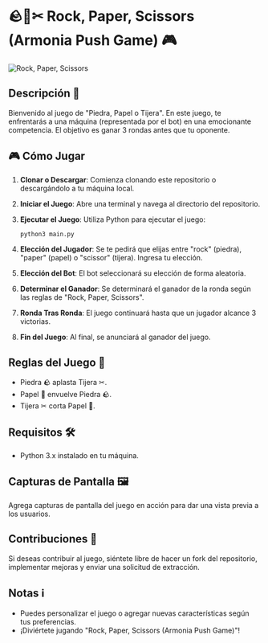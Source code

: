 # 🪨📄✂ Rock, Paper, Scissors (Armonia Push Game) 🎮

![Rock, Paper, Scissors](https://miro.medium.com/v2/resize:fit:800/1*8du96SQUQ0NlWmWvVu20Zw.png)

## Descripción 📝
Bienvenido al juego de "Piedra, Papel o Tijera". En este juego, te enfrentarás a una máquina (representada por el bot) en una emocionante competencia. El objetivo es ganar 3 rondas antes que tu oponente.

## 🎮 Cómo Jugar
1. **Clonar o Descargar**: Comienza clonando este repositorio o descargándolo a tu máquina local.

2. **Iniciar el Juego**: Abre una terminal y navega al directorio del repositorio.

3. **Ejecutar el Juego**: Utiliza Python para ejecutar el juego:
    ```bash
    python3 main.py
    ```

4. **Elección del Jugador**: Se te pedirá que elijas entre "rock" (piedra), "paper" (papel) o "scissor" (tijera). Ingresa tu elección.

5. **Elección del Bot**: El bot seleccionará su elección de forma aleatoria.

6. **Determinar el Ganador**: Se determinará el ganador de la ronda según las reglas de "Rock, Paper, Scissors".

7. **Ronda Tras Ronda**: El juego continuará hasta que un jugador alcance 3 victorias.

8. **Fin del Juego**: Al final, se anunciará al ganador del juego.

## Reglas del Juego 📜
- Piedra 🪨 aplasta Tijera ✂.
- Papel 📄 envuelve Piedra 🪨.
- Tijera ✂ corta Papel 📄.

## Requisitos 🛠️
- Python 3.x instalado en tu máquina.

## Capturas de Pantalla 🖼️
Agrega capturas de pantalla del juego en acción para dar una vista previa a los usuarios.

## Contribuciones 🤝
Si deseas contribuir al juego, siéntete libre de hacer un fork del repositorio, implementar mejoras y enviar una solicitud de extracción.

## Notas ℹ️
- Puedes personalizar el juego o agregar nuevas características según tus preferencias.
- ¡Diviértete jugando "Rock, Paper, Scissors (Armonia Push Game)"!

